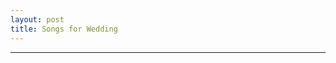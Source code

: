 ```yaml
---
layout: post
title: Songs for Wedding
---
```

<script src="http://www.xiami.com/widget/player-dynamic?uid=828935&id=24992072&width=435&height=500&mainColor=5695c1&backColor=457cb4&type=collect&autoplay=0&mode=js"></script>
---